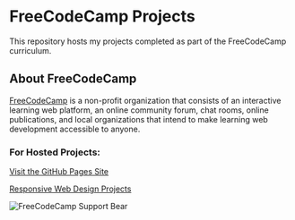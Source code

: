 # FreeCodeCamp Projects

This repository hosts my projects completed as part of the FreeCodeCamp curriculum.


## About FreeCodeCamp

[FreeCodeCamp](https://www.freecodecamp.org/) is a non-profit organization that consists of an interactive learning web platform, an online community forum, chat rooms, online publications, and local organizations that intend to make learning web development accessible to anyone.

### For Hosted Projects:  

[Visit the GitHub Pages Site](https://iamajaypro.github.io/freeCodeCamp/ "Open in GitHub Pages")

[Responsive Web Design Projects](Responsive%20Web%20Design)

![FreeCodeCamp Support Bear](https://www.freecodecamp.org/static/supporter-bear-e0a35f40fb0f8d5c70a63f40f953d726.svg)
